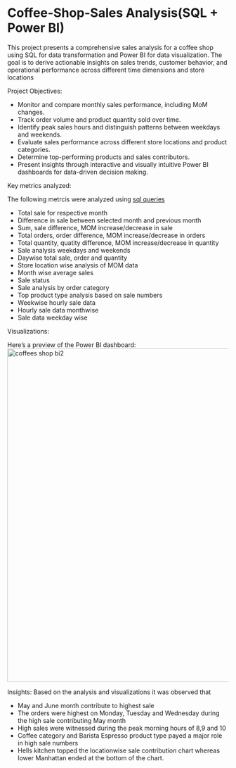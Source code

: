 # Coffee-Shop-Sales Analysis(SQL + Power BI)

This project presents a comprehensive sales analysis for a coffee shop using SQL for data transformation and Power BI for data visualization. The goal is to derive actionable insights on sales trends, customer behavior, and operational performance across different time dimensions and store locations

Project Objectives:
- Monitor and compare monthly sales performance, including MoM changes.
- Track order volume and product quantity sold over time.
- Identify peak sales hours and distinguish patterns between weekdays and weekends.
- Evaluate sales performance across different store locations and product categories.
- Determine top-performing products and sales contributors.
- Present insights through interactive and visually intuitive Power BI dashboards for data-driven decision making.

Key metrics analyzed:

The following metrcis were analyzed using [sql queries](https://github.com/vkinnark/Coffee-Shop-Sales/blob/main/sql%20queries)
- Total sale for respective month
- Difference in sale between selected month and previous month
- Sum, sale difference, MOM increase/decrease in sale
- Total orders, order difference, MOM increase/decrease in orders
- Total quantity, quatity difference, MOM increase/decrease in quantity
- Sale analysis weekdays and weekends
- Daywise total sale, order and quantity
- Store location wise analysis of MOM data
- Month wise average sales
- Sale status
- Sale analysis by order category
- Top product type analysis based on sale numbers
- Weekwise hourly sale data
- Hourly sale data monthwise
- Sale data weekday wise

Visualizations:

Here’s a preview of the Power BI dashboard: 
<img width="950" height="758" alt="coffees shop bi2" src="https://github.com/user-attachments/assets/37288153-a4d5-49ca-ba9a-38cc2fa88700" />

Insights:
Based on the analysis and visualizations it was observed that
- May and June month contribute to highest sale
- The orders were highest on Monday, Tuesday and Wednesday during the high sale contributing May month
- High sales were witnessed during the peak morning hours of 8,9 and 10
- Coffee category and Barista Espresso product type payed a major role in high sale numbers
- Hells kitchen topped the locationwise sale contribution chart whereas lower Manhattan ended at the bottom of the chart.
